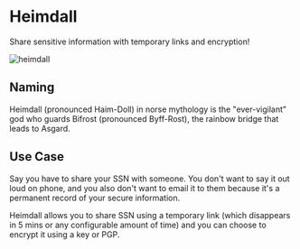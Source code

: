 # Heimdall

Share sensitive information with temporary links and encryption!

![heimdall](https://media4.giphy.com/media/xE1QISPzqbUek/giphy.gif)

## Naming

Heimdall (pronounced Haim-Doll) in norse mythology is the "ever-vigilant" god
who guards Bifrost (pronounced Byff-Rost), the rainbow bridge that leads to
Asgard.

## Use Case

Say you have to share your SSN with someone. You don't want to say it out loud
on phone, and you also don't want to email it to them because it's a permanent
record of your secure information.

Heimdall allows you to share SSN using a temporary link (which disappears in
5 mins or any configurable amount of time) and you can choose to encrypt it
using a key or PGP.

